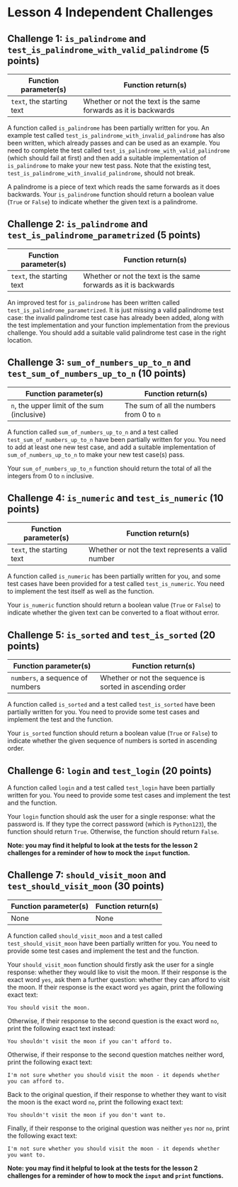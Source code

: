 # Lesson 4 Independent Challenges

## Challenge 1: `is_palindrome` and `test_is_palindrome_with_valid_palindrome` (5 points)

| Function parameter(s)     | Function return(s)                                              |
|---------------------------|-----------------------------------------------------------------|
| `text`, the starting text | Whether or not the text is the same forwards as it is backwards |

A function called `is_palindrome` has been partially written for you. An example test called `test_is_palindrome_with_invalid_palindrome` has also been written, which already passes and can be used as an example. You need to complete the test called `test_is_palindrome_with_valid_palindrome` (which should fail at first) and then add a suitable implementation of `is_palindrome` to make your new test pass. Note that the existing test, `test_is_palindrome_with_invalid_palindrome`, should not break.

A palindrome is a piece of text which reads the same forwards as it does backwards. Your `is_palindrome` function should return a boolean value (`True` or `False`) to indicate whether the given text is a palindrome.

## Challenge 2: `is_palindrome` and `test_is_palindrome_parametrized` (5 points)

| Function parameter(s)     | Function return(s)                                              |
|---------------------------|-----------------------------------------------------------------|
| `text`, the starting text | Whether or not the text is the same forwards as it is backwards |

An improved test for `is_palindrome` has been written called `test_is_palindrome_parametrized`. It is just missing a valid palindrome test case: the invalid palindrome test case has already been added, along with the test implementation and your function implementation from the previous challenge. You should add a suitable valid palindrome test case in the right location.

## Challenge 3: `sum_of_numbers_up_to_n` and `test_sum_of_numbers_up_to_n` (10 points)

| Function parameter(s)                       | Function return(s)                       |
|---------------------------------------------|------------------------------------------|
| `n`, the upper limit of the sum (inclusive) | The sum of all the numbers from 0 to `n` |

A function called `sum_of_numbers_up_to_n` and a test called `test_sum_of_numbers_up_to_n` have been partially written for you. You need to add at least one new test case, and add a suitable implementation of `sum_of_numbers_up_to_n` to make your new test case(s) pass.

Your `sum_of_numbers_up_to_n` function should return the total of all the integers from 0 to `n` inclusive.

## Challenge 4: `is_numeric` and `test_is_numeric` (10 points)

| Function parameter(s)     | Function return(s)                                |
|---------------------------|---------------------------------------------------|
| `text`, the starting text | Whether or not the text represents a valid number |

A function called `is_numeric` has been partially written for you, and some test cases have been provided for a test called `test_is_numeric`. You need to implement the test itself as well as the function.

Your `is_numeric` function should return a boolean value (`True` or `False`) to indicate whether the given text can be converted to a float without error.

## Challenge 5: `is_sorted` and `test_is_sorted` (20 points)

| Function parameter(s)            | Function return(s)                                       |
|----------------------------------|----------------------------------------------------------|
| `numbers`, a sequence of numbers | Whether or not the sequence is sorted in ascending order |

A function called `is_sorted` and a test called `test_is_sorted` have been partially written for you. You need to provide some test cases and implement the test and the function.

Your `is_sorted` function should return a boolean value (`True` or `False`) to indicate whether the given sequence of numbers is sorted in ascending order.

## Challenge 6: `login` and `test_login` (20 points)

A function called `login` and a test called `test_login` have been partially written for you. You need to provide some test cases and implement the test and the function.

Your `login` function should ask the user for a single response: what the password is. If they type the correct password (which is `Python123`), the function should return `True`. Otherwise, the function should return `False`.

**Note: you may find it helpful to look at the tests for the lesson 2 challenges for a reminder of how to mock the `input` function.**

## Challenge 7: `should_visit_moon` and `test_should_visit_moon` (30 points)

| Function parameter(s) | Function return(s) |
|-----------------------|--------------------|
| None                  | None               |

A function called `should_visit_moon` and a test called `test_should_visit_moon` have been partially written for you. You need to provide some test cases and implement the test and the function.

Your `should_visit_moon` function should firstly ask the user for a single response: whether they would like to visit the moon. If their response is the exact word `yes`, ask them a further question: whether they can afford to visit the moon. If their response is the exact word `yes` again, print the following exact text:

```
You should visit the moon.
```

Otherwise, if their response to the second question is the exact word `no`, print the following exact text instead:

```
You shouldn't visit the moon if you can't afford to.
```

Otherwise, if their response to the second question matches neither word, print the following exact text:

```
I'm not sure whether you should visit the moon - it depends whether you can afford to.
```

Back to the original question, if their response to whether they want to visit the moon is the exact word `no`, print the following exact text:

```
You shouldn't visit the moon if you don't want to.
```

Finally, if their response to the original question was neither `yes` nor `no`, print the following exact text:

```
I'm not sure whether you should visit the moon - it depends whether you want to.
```

**Note: you may find it helpful to look at the tests for the lesson 2 challenges for a reminder of how to mock the `input` and `print` functions.**
